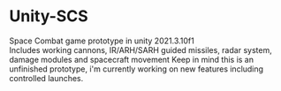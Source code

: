 # Unity-SCS
Space Combat game prototype in unity 2021.3.10f1<br>
Includes working cannons, IR/ARH/SARH guided missiles, radar system, damage modules and spacecraft movement
Keep in mind this is an unfinished prototype, i'm currently working on new features including controlled launches.
